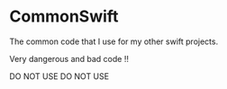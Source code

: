 # CommonSwift

The common code that I use for my other swift projects. 

Very dangerous and bad code !! 

DO NOT USE DO NOT USE

